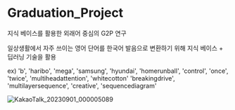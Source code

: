# Graduation_Project

지식 베이스를 활용한 외래어 중심의 G2P 연구

일상생활에서 자주 쓰이는 영어 단어를 한국어 발음으로 변환하기 위해 지식 베이스 + 딥러닝 기술을 활용


ex)
'b', 'haribo', 'mega', 'samsung', 'hyundai', 'homerunball', 'control', 'once', 'twice', 'multiheadattention', 'whitecotton'
'breakingdrive', 'multilayersequence', 'creative', 'sequencediagram'

![KakaoTalk_20230901_000005089](https://github.com/rbalsJ/Graduation_Project_04/assets/48706947/30f5d404-27ee-4b35-8119-1be135e1cf1f)
